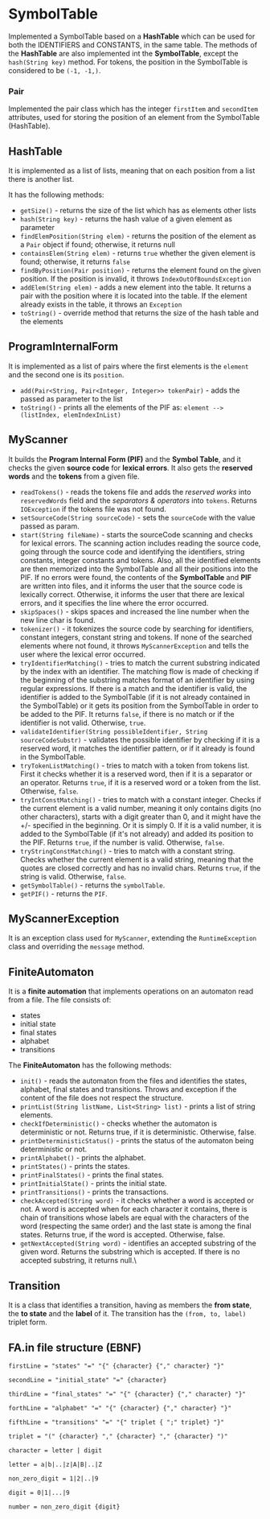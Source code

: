 # SymbolTable

Implemented a SymbolTable based on a **HashTable** which can be used for both the IDENTIFIERS and CONSTANTS, 
in the same table.
The methods of the **HashTable** are also implemented int the **SymbolTable**, except the `hash(String key)` method.
For tokens, the position in the SymbolTable is considered to be `(-1, -1,)`.

### Pair
Implemented the pair class which has the integer `firstItem` and `secondItem` attributes, used for storing the position of an element from the SymbolTable (HashTable).

## HashTable
It is implemented as a list of lists, meaning that on each position from a list there is another list.

It has the following methods:
* `getSize()` - returns the size of the list which has as elements other lists
*  `hash(String key)` - returns the hash value of a given element as parameter
* `findElemPosition(String elem)` - returns the position of the element as a `Pair` object if found; otherwise, it 
returns null
* `containsElem(String elem)` - returns `true` whether the given element is found; otherwise, it returns `false`
* `findByPosition(Pair position)` - returns the element found on the given position. If the position is invalid, it 
throws `IndexOutOfBoundsException`
* `addElem(String elem)` - adds a new element into the table. It returns a pair with the position where it is located 
into the table. If the element already exists in the table, it throws an `Exception`
* `toString()` - override method that returns the size of the hash table and the elements

## ProgramInternalForm
It is implemented as a list of pairs where the first elements is the `element` and the second one is its `position`.

* `add(Pair<String, Pair<Integer, Integer>> tokenPair)` - adds the passed as parameter to the list
* `toString()` - prints all the elements of the PIF as: `element --> (listIndex, elemIndexInList)`

## MyScanner
It builds the **Program Internal Form (PIF)** and the **Symbol Table**, and it checks the given **source code** for 
**lexical errors**. It also gets the **reserved words** and the **tokens** from a given file. 

* `readTokens()` - reads the tokens file and adds the *reserved works* into `reservedWords` field and the *separators & operators* 
into `tokens`. Returns `IOException` if the tokens file was not found.
* `setSourceCode(String sourceCode)` - sets the `sourceCode` with the value passed as param.
* `start(String fileName)` - starts the sourceCode scanning and checks for lexical errors. The scanning action includes 
reading the source code, going through the source code and identifying the identifiers, string constants, integer constants 
and tokens. Also, all the identified elements are then memorized into the SymbolTable and all their positions into the PIF.
If no errors were found, the contents of the **SymbolTable** and **PIF** are written into files, and it informs the user
that the source code is lexically correct. Otherwise, it informs the user that there are lexical errors, and it
specifies the line where the error occurred.
* `skipSpaces()` - skips spaces and increased the line number when the new line char is found.
* `tokenizer()` - it tokenizes the source code by searching for identifiers, constant integers, constant string and tokens.
If none of the searched elements where not found, it throws `MyScannerException` and tells the user where the lexical 
error occurred.
* `tryIdentifierMatching()` - tries to match the current substring indicated by the index with an identifier. The matching 
flow is made of checking if the beginning of the substring matches format of an identifier by using regular expressions. 
If there is a match and the identifier is valid, the identifier is added to the SymbolTable (if it is not already contained 
in the SymbolTable) or it gets its position from the SymbolTable in order to be added to the PIF. It returns `false`, 
if there is no match or if the identifier is not valid. Otherwise, `true`.
* `validateIdentifier(String possibleIdentifier, String sourceCodeSubstr)` - validates the possible identifier by checking 
if it is a reserved word, it matches the identifier pattern, or if it already is found in the SymbolTable.
* `tryTokenListMatching()` - tries to match with a token from tokens list. First it checks whether it is a reserved word, 
then if it is a separator or an operator. Returns `true`, if it is a reserved word or a token from the list. Otherwise, `false`.
* `tryIntConstMatching()` - tries to match with a constant integer. Checks if the current element is a valid number, 
meaning it only contains digits (no other characters), starts with a digit greater than 0, and it might have the +/- 
specified in the beginning. Or it is simply 0. If it is a valid number, it is added to the SymbolTable (if it's not already)
and added its position to the PIF. Returns `true`, if the number is valid. Otherwise, `false`.
* `tryStringConstMatching()` - tries to match with a constant string. Checks whether the current element is a valid string, 
meaning that the quotes are closed correctly and has no invalid chars. Returns `true`, if the string is valid. Otherwise, `false`.
* `getSymbolTable()` - returns the `symbolTable`.
* `getPIF()` - returns the `PIF`.


## MyScannerException
It is an exception class used for `MyScanner`, extending the `RuntimeException` class and overriding the `message` method.

## FiniteAutomaton

It is a **finite automation** that implements operations on an automaton read from a file.
The file consists of:
* states
* initial state
* final states
* alphabet
* transitions

The **FiniteAutomaton** has the following methods:
* `init()` - reads the automaton from the files and identifies the states, alphabet, final states and transitions.
Throws and exception if the content of the file does not respect the structure.
* `printList(String listName, List<String> list)` - prints a list of string elements.
* `checkIfDeterministic()` - checks whether the automaton is deterministic or not. Returns true, if it is deterministic. 
Otherwise, false.
* `printDeterministicStatus()` - prints the status of the automaton being deterministic or not.
* `printAlphabet()` - prints the alphabet.
* `printStates()` - prints the states.
* `printFinalStates()` - prints the final states.
* `printInitialState()` - prints the initial state.
* `printTransitions()` - prints the transactions.
* `checkAccepted(String word)` - it checks whether a word is accepted or not. A word is accepted when for each character 
it contains, there is chain of transitions whose labels are equal with the characters of the word (respecting the same order) 
and the last state is among the final states. Returns true, if the word is accepted. Otherwise, false.
* `getNextAccepted(String word)` - identifies an accepted substring of the given word. Returns the substring which is accepted. 
If there is no accepted substring, it returns null.\

## Transition
It is a class that identifies a transition, having as members the **from state**, the **to state** and the **label** of it.
The transition has the `(from, to, label)` triplet form.

## FA.in file structure (EBNF)

`firstLine = "states" "=" "{" {character} {"," character} "}"`

`secondLine = "initial_state" "=" {character}`

`thirdLine = "final_states" "=" "{" {character} {"," character} "}"`

`forthLine = "alphabet" "=" "{" {character} {"," character} "}"`

`fifthLine = "transitions" "=" "{" triplet { ";" triplet} "}"`

`triplet = "(" {character} "," {character} "," {character} ")"`

`character = letter | digit`

`letter = a|b|..|z|A|B|..|Z`

`non_zero_digit = 1|2|..|9`

`digit = 0|1|...|9`

`number = non_zero_digit {digit}`

